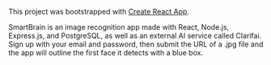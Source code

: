 This project was bootstrapped with [Create React App](https://github.com/facebook/create-react-app).

SmartBrain is an image recognition app made with React, Node.js, Express.js, and PostgreSQL, as well as an external AI service called Clarifai. Sign up with your email and password, then submit the URL of a .jpg file and the app will outline the first face it detects with a blue box.

